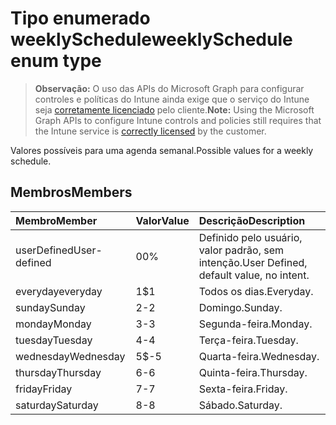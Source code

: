 # <a name="weeklyschedule-enum-type"></a><span data-ttu-id="ae031-101">Tipo enumerado weeklySchedule</span><span class="sxs-lookup"><span data-stu-id="ae031-101">weeklySchedule enum type</span></span>

> <span data-ttu-id="ae031-102">**Observação:** O uso das APIs do Microsoft Graph para configurar controles e políticas do Intune ainda exige que o serviço do Intune seja [corretamente licenciado](https://go.microsoft.com/fwlink/?linkid=839381) pelo cliente.</span><span class="sxs-lookup"><span data-stu-id="ae031-102">**Note:** Using the Microsoft Graph APIs to configure Intune controls and policies still requires that the Intune service is [correctly licensed](https://go.microsoft.com/fwlink/?linkid=839381) by the customer.</span></span>

<span data-ttu-id="ae031-103">Valores possíveis para uma agenda semanal.</span><span class="sxs-lookup"><span data-stu-id="ae031-103">Possible values for a weekly schedule.</span></span>
## <a name="members"></a><span data-ttu-id="ae031-104">Membros</span><span class="sxs-lookup"><span data-stu-id="ae031-104">Members</span></span>
|<span data-ttu-id="ae031-105">Membro</span><span class="sxs-lookup"><span data-stu-id="ae031-105">Member</span></span>|<span data-ttu-id="ae031-106">Valor</span><span class="sxs-lookup"><span data-stu-id="ae031-106">Value</span></span>|<span data-ttu-id="ae031-107">Descrição</span><span class="sxs-lookup"><span data-stu-id="ae031-107">Description</span></span>|
|:---|:---|:---|
|<span data-ttu-id="ae031-108">userDefined</span><span class="sxs-lookup"><span data-stu-id="ae031-108">User-defined</span></span>|<span data-ttu-id="ae031-109">0</span><span class="sxs-lookup"><span data-stu-id="ae031-109">0%</span></span>|<span data-ttu-id="ae031-110">Definido pelo usuário, valor padrão, sem intenção.</span><span class="sxs-lookup"><span data-stu-id="ae031-110">User Defined, default value, no intent.</span></span>|
|<span data-ttu-id="ae031-111">everyday</span><span class="sxs-lookup"><span data-stu-id="ae031-111">everyday</span></span>|<span data-ttu-id="ae031-112">1</span><span class="sxs-lookup"><span data-stu-id="ae031-112">$1</span></span>|<span data-ttu-id="ae031-113">Todos os dias.</span><span class="sxs-lookup"><span data-stu-id="ae031-113">Everyday.</span></span>|
|<span data-ttu-id="ae031-114">sunday</span><span class="sxs-lookup"><span data-stu-id="ae031-114">Sunday</span></span>|<span data-ttu-id="ae031-115">2</span><span class="sxs-lookup"><span data-stu-id="ae031-115">-2</span></span>|<span data-ttu-id="ae031-116">Domingo.</span><span class="sxs-lookup"><span data-stu-id="ae031-116">Sunday.</span></span>|
|<span data-ttu-id="ae031-117">monday</span><span class="sxs-lookup"><span data-stu-id="ae031-117">Monday</span></span>|<span data-ttu-id="ae031-118">3</span><span class="sxs-lookup"><span data-stu-id="ae031-118">-3</span></span>|<span data-ttu-id="ae031-119">Segunda-feira.</span><span class="sxs-lookup"><span data-stu-id="ae031-119">Monday.</span></span>|
|<span data-ttu-id="ae031-120">tuesday</span><span class="sxs-lookup"><span data-stu-id="ae031-120">Tuesday</span></span>|<span data-ttu-id="ae031-121">4</span><span class="sxs-lookup"><span data-stu-id="ae031-121">-4</span></span>|<span data-ttu-id="ae031-122">Terça-feira.</span><span class="sxs-lookup"><span data-stu-id="ae031-122">Tuesday.</span></span>|
|<span data-ttu-id="ae031-123">wednesday</span><span class="sxs-lookup"><span data-stu-id="ae031-123">Wednesday</span></span>|<span data-ttu-id="ae031-124">5</span><span class="sxs-lookup"><span data-stu-id="ae031-124">$-5</span></span>|<span data-ttu-id="ae031-125">Quarta-feira.</span><span class="sxs-lookup"><span data-stu-id="ae031-125">Wednesday.</span></span>|
|<span data-ttu-id="ae031-126">thursday</span><span class="sxs-lookup"><span data-stu-id="ae031-126">Thursday</span></span>|<span data-ttu-id="ae031-127">6</span><span class="sxs-lookup"><span data-stu-id="ae031-127">-6</span></span>|<span data-ttu-id="ae031-128">Quinta-feira.</span><span class="sxs-lookup"><span data-stu-id="ae031-128">Thursday.</span></span>|
|<span data-ttu-id="ae031-129">friday</span><span class="sxs-lookup"><span data-stu-id="ae031-129">Friday</span></span>|<span data-ttu-id="ae031-130">7</span><span class="sxs-lookup"><span data-stu-id="ae031-130">-7</span></span>|<span data-ttu-id="ae031-131">Sexta-feira.</span><span class="sxs-lookup"><span data-stu-id="ae031-131">Friday.</span></span>|
|<span data-ttu-id="ae031-132">saturday</span><span class="sxs-lookup"><span data-stu-id="ae031-132">Saturday</span></span>|<span data-ttu-id="ae031-133">8</span><span class="sxs-lookup"><span data-stu-id="ae031-133">-8</span></span>|<span data-ttu-id="ae031-134">Sábado.</span><span class="sxs-lookup"><span data-stu-id="ae031-134">Saturday.</span></span>|



